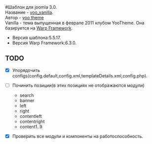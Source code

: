 #Шаблон для joomla 3.0.  
Название - [yoo_vanilla](http://www.yootheme.com/demo/joomla/vanilla).  
Автор - [yoo theme](http://www.yootheme.com/)  
Vanilla - тема выпущенная в феврале 2011 клубом YooTheme. Она базируется на [Warp Framework](http://www.yootheme.com/themes/warp-framework).  
- Версия шаблона:5.5.17.  
- Версия Warp Framework:6.3.0.  

## TODO  

- [x] Упорядочить configs(config.default,config.xml,templateDetails.xml,config.php).  

- [ ] Починить позиции(в этих позициях не отображаются модули)  
  - search  
  - banner  
  - left  
  - right  
  - contentleft  
  - contentright  
  - content1..9  

- [x] Проверить все модули и компоненты на работоспособность.   
